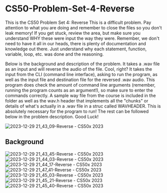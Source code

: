 # CS50-Problem-Set-4-Reverse
This is the CS50 Problem Set 4: Reverse
This is a difficult problem. Pay attention to what you are doing and remember to close the files so you don't leak memory! If you get stuck, review the area, but make sure you understand WHY these were input the way they were.
Remember, we don't need to have it all in our heads, there is plenty of documentation and knowledge out there. Just understand why each statement, function, variable, loop, etc. was done and the reasoning. 

Below is the background and description of the problem. It takes a .wav file as an input and will reverse the audio of the file. Cool, right? It takes the input from the CLI (command line interface), asking to run the program, as well
as the input file and destination file for the reversed .wav audio. This program does check the amount of command line arguments (remember, running the program counts as an argument!), so make sure to enter the commands correctly. A sample way file 
from the course is included in the folder as well as the wav.h header that implements all the "chunks" or details of what's actually in a .wav file in a struc called WAVHEADER. This is absolutely necessary for the program to run! The rest can be followed below in the problem description. Good Luck!

![2023-12-29 21_43_09-Reverse - CS50x 2023](https://github.com/BearMSU/CS50-Problem-Set-4-Reverse/assets/65471994/c7ef8d55-e99b-4f71-ae5f-80199f334e03)

## Background
![2023-12-29 21_43_45-Reverse - CS50x 2023](https://github.com/BearMSU/CS50-Problem-Set-4-Reverse/assets/65471994/c81cea6c-e3c2-45d6-88fc-4074fc8af98f)
![2023-12-29 21_44_03-Reverse - CS50x 2023](https://github.com/BearMSU/CS50-Problem-Set-4-Reverse/assets/65471994/f9fe9dd1-2220-4b3c-88d1-e7fc2d948bbe)
![2023-12-29 21_44_17-Reverse - CS50x 2023](https://github.com/BearMSU/CS50-Problem-Set-4-Reverse/assets/65471994/227f336e-49fb-41e7-8943-c45a093e45cd)
![2023-12-29 21_47_41-Reverse - CS50x 2023](https://github.com/BearMSU/CS50-Problem-Set-4-Reverse/assets/65471994/ba171849-a0bc-4bab-a75a-b4891cfb5d2c)
![2023-12-29 21_45_03-Reverse - CS50x 2023](https://github.com/BearMSU/CS50-Problem-Set-4-Reverse/assets/65471994/4fc4dc1b-9144-4cee-901d-ca1d69aed0b2)
![2023-12-29 21_45_21-Reverse - CS50x 2023](https://github.com/BearMSU/CS50-Problem-Set-4-Reverse/assets/65471994/010fb292-48c1-4200-b659-801dcef9ec12)
![2023-12-29 21_45_40-Reverse - CS50x 2023](https://github.com/BearMSU/CS50-Problem-Set-4-Reverse/assets/65471994/906cada3-f08e-474e-b468-69677448e3d5)
